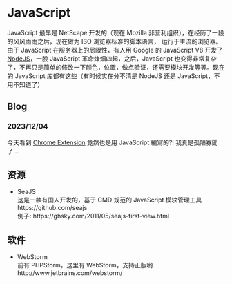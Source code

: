 # JavaScript

JavaScript 最早是 NetScape 开发的（现在 Mozilla 非营利组织），在经历了一段的风风雨雨之后，现在做为 ISO 浏览器标准的脚本语言，
运行于主流的浏览器。由于 JavaScript 在服务器上的局限性，有人用 Google 的 JavaScript V8 开发了 <a href="nodejs">NodeJS</a>，一股 
JavaScript 革命烽烟四起，之后，JavaScript 也变得非常复杂了，不再只是简单的修改一下颜色，位置，做点验证，还需要模块开发等等。现在的 
JavaScript 库都有这些（有时候实在分不清是 NodeJS 还是 JavaScript，不用不知道了）

## Blog

### 2023/12/04

今天看到 [Chrome Extension](https://developer.chrome.com/docs/extensions/mv3/getstarted/extensions-101) 竟然也是用 JavaScript 編寫的?!
我真是孤陋寡聞了...

## 资源

<ul>
<li>SeaJS 
<br> 这是一款有国人开发的，基于 CMD 规范的 JavaScript 模块管理工具 https://github.com/seajs
<br> 例子: https://ghsky.com/2011/05/seajs-first-view.html
</li>
</ul>

## 软件

<ul>
<li>WebStorm <br>前有 PHPStorm，这里有 WebStorm，支持正版哟 http://www.jetbrains.com/webstorm/</li>
</ul>
